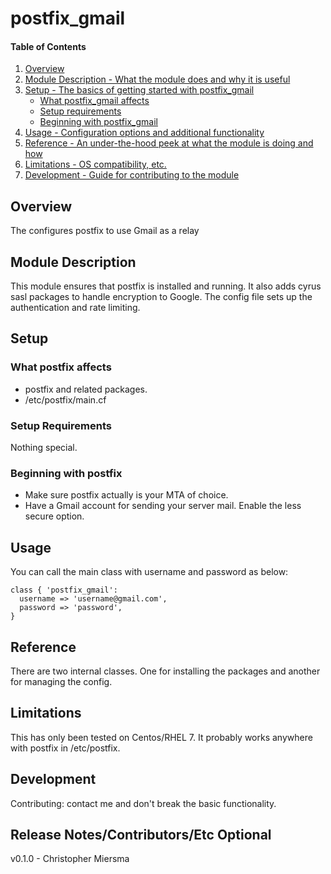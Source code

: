 # postfix_gmail

#### Table of Contents

1. [Overview](#overview)
2. [Module Description - What the module does and why it is useful](#module-description)
3. [Setup - The basics of getting started with postfix_gmail](#setup)
    * [What postfix_gmail affects](#what-postfix_gmail-affects)
    * [Setup requirements](#setup-requirements)
    * [Beginning with postfix_gmail](#beginning-with-postfix_gmail)
4. [Usage - Configuration options and additional functionality](#usage)
5. [Reference - An under-the-hood peek at what the module is doing and how](#reference)
5. [Limitations - OS compatibility, etc.](#limitations)
6. [Development - Guide for contributing to the module](#development)

## Overview

The configures postfix to use Gmail as a relay

## Module Description

This module ensures that postfix is installed and running. It also adds cyrus sasl packages to handle encryption
to Google. The config file sets up the authentication and rate limiting.

## Setup

### What postfix affects

* postfix and related packages.
* /etc/postfix/main.cf

### Setup Requirements

Nothing special.

### Beginning with postfix


* Make sure postfix actually is your MTA of choice.
* Have a Gmail account for sending your server mail. Enable the less secure option.

## Usage

You can call the main class with username and password as below:

```
class { 'postfix_gmail':
  username => 'username@gmail.com',
  password => 'password',
} 
```

## Reference

There are two internal classes. One for installing the packages and another for managing the config.

## Limitations

This has only been tested on Centos/RHEL 7. It probably works anywhere with postfix in /etc/postfix.

## Development

Contributing: contact me and don't break the basic functionality.

## Release Notes/Contributors/Etc **Optional**

v0.1.0 - Christopher Miersma
